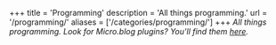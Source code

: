 +++
title = 'Programming'
description = 'All things programming.'
url = '/programming/'
aliases = ['/categories/programming/']
+++
*All things programming. Look for Micro.blog plugins? You'll find them [here](https://moondeer.blog/programming/plugins/).*